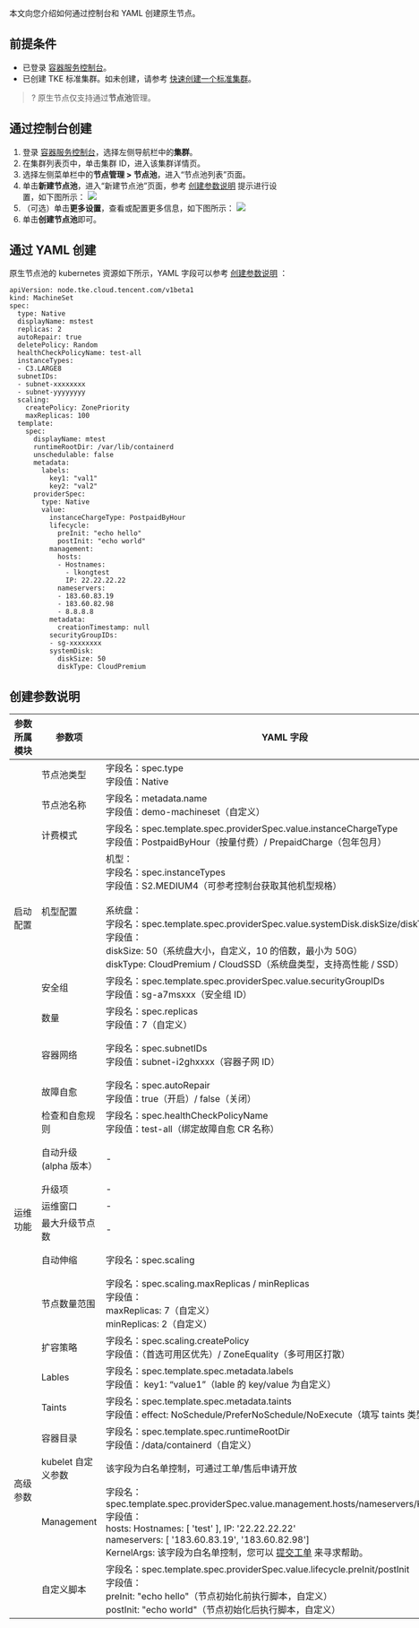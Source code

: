 本文向您介绍如何通过控制台和 YAML 创建原生节点。

## 前提条件
- 已登录 [容器服务控制台](https://console.cloud.tencent.com/tke2)。
- 已创建 TKE 标准集群。如未创建，请参考 [快速创建一个标准集群](https://cloud.tencent.com/document/product/457/54231)。

>? 原生节点仅支持通过**节点池**管理。

## 通过控制台创建
1. 登录 [容器服务控制台](https://console.cloud.tencent.com/tke2)，选择左侧导航栏中的**集群**。
2. 在集群列表页中，单击集群 ID，进入该集群详情页。
3. 选择左侧菜单栏中的**节点管理 > 节点池**，进入“节点池列表”页面。
4. 单击**新建节点池**，进入“新建节点池”页面，参考 [创建参数说明](#description) 提示进行设置，如下图所示：
![](https://qcloudimg.tencent-cloud.cn/raw/448c30986d30e53aa52dee777ee66923.png)
5. （可选）单击**更多设置**，查看或配置更多信息，如下图所示：
![](https://qcloudimg.tencent-cloud.cn/raw/6deace7936834053b22a716d5fce9fbe.png)
6. 单击**创建节点池**即可。

## 通过 YAML 创建
原生节点池的 kubernetes 资源如下所示，YAML 字段可以参考 [创建参数说明](#description) ：

```
apiVersion: node.tke.cloud.tencent.com/v1beta1
kind: MachineSet
spec:
  type: Native
  displayName: mstest
  replicas: 2
  autoRepair: true
  deletePolicy: Random
  healthCheckPolicyName: test-all
  instanceTypes:
  - C3.LARGE8
  subnetIDs:
  - subnet-xxxxxxxx
  - subnet-yyyyyyyy
  scaling:
    createPolicy: ZonePriority
    maxReplicas: 100
  template:
    spec:
      displayName: mtest
      runtimeRootDir: /var/lib/containerd
      unschedulable: false
      metadata:
        labels:
          key1: "val1"
          key2: "val2"
      providerSpec:
        type: Native
        value:
          instanceChargeType: PostpaidByHour
          lifecycle:
            preInit: "echo hello"
            postInit: "echo world"
          management:
            hosts:
            - Hostnames:
              - lkongtest
              IP: 22.22.22.22
            nameservers:
            - 183.60.83.19
            - 183.60.82.98
            - 8.8.8.8
          metadata:
            creationTimestamp: null
          securityGroupIDs:
          - sg-xxxxxxxx
          systemDisk:
            diskSize: 50
            diskType: CloudPremium
```



[](id:description)
## 创建参数说明

<table style="undefined;table-layout: fixed; width: 1900px">
<colgroup>
<col style="width: 110px">
<col style="width: 110px">
<col style="width: 400px">
<col style="width: 4007px">
</colgroup>
<thead>
  <tr>
    <th>参数所属模块</th>
    <th>参数项</th>
    <th>YAML 字段</th>
    <th>说明</th>
  </tr>
</thead>
<tbody>
  <tr>
    <td rowspan="7">启动配置</td>
    <td>节点池类型</td>
    <td>字段名：spec.type<br>字段值：Native</td>
    <td>Native 代表原生节点池。</td>
  </tr>
  <tr>
    <td>节点池名称</td>
    <td>字段名：metadata.name<br>字段值：demo-machineset（自定义）</td>
    <td>自定义，可根据业务需求等信息进行命名，方便后续资源管理。</td>
  </tr>
  <tr>
    <td>计费模式</td>
    <td>字段名：spec.template.spec.providerSpec.value.instanceChargeType<br>字段值：PostpaidByHour（按量付费）/ PrepaidCharge（包年包月）</td>
    <td>提供按量计费、包年包月两种计费模式，请根据实际需求进行选择。</td>
  </tr>
  <tr>
    <td>机型配置</td>
    <td>机型：<br>字段名：spec.instanceTypes<br>字段值：S2.MEDIUM4（可参考控制台获取其他机型规格）<br><br>系统盘：<br>字段名：spec.template.spec.providerSpec.value.systemDisk.diskSize/diskType<br>字段值：<br>diskSize: 50（系统盘大小，自定义，10 的倍数，最小为 50G）<br>diskType: CloudPremium / CloudSSD（系统盘类型，支持高性能 / SSD）</td>
    <td>在“机型配置”窗口中参考以下信息按需选择：<br>可用区：该选项用于过滤所选可用区下可用的实例类型。详情见 <a href="https://cloud.tencent.com/document/product/457/78197">原生节点地域与可用区</a>。<br>机型：支持通过 CPU 核数、内存大小及实例类型进行筛选。<br>系统盘：存储控制、调度节点运行的系统集合，建大小设置 &gt; 100GB。</td>
  </tr>
  <tr>
    <td>安全组</td>
    <td>字段名：spec.template.spec.providerSpec.value.securityGroupIDs<br>字段值：sg-a7msxxx（安全组 ID）</td>
    <td>默认为创建集群时所设置的安全组，可根据实际需要进行更换或添加。</td>
  </tr>
  <tr>
    <td>数量</td>
    <td>字段名：spec.replicas<br>字段值：7（自定义）</td>
    <td>对应节点池内维护的期望节点数量，请根据实际需求进行设置。<br>例如，此处数量填写为5，则节点池将创建5台节点维护。</td>
  </tr>
  <tr>
    <td>容器网络</td>
    <td>字段名：spec.subnetIDs<br>字段值：subnet-i2ghxxxx（容器子网 ID）</td>
    <td>请根据实际需求选择合适的可用子网。<br>1. 当您手动调节节点数量时，系统将按照子网列表顺序来尝试创建节点，如果顺序靠前的子网可以创建成功，则总在该子网创建。<br>2. 若节点池开启了自动伸缩，将根据您配置的扩容策略选择合适的子网进行创建节点。</td>
  </tr>
  <tr>
    <td rowspan="9">运维功能</td>
    <td>故障自愈</td>
    <td>字段名：spec.autoRepair<br>字段值：true（开启）/ false（关闭）</td>
    <td>可选项，推荐开启。<br>该功能可实时检测原生节点上的各种异常情况并提供一定的自愈手段，包含：OS、Runtime、kubelet 异常等。</td>
  </tr>
  <tr>
    <td>检查和自愈规则</td>
    <td>字段名：spec.healthCheckPolicyName<br>字段值：test-all（绑定故障自愈 CR 名称）</td>
    <td>您可为当前节点池选择不同的故障自愈规则，每个节点池支持绑定一个规则。</td>
  </tr>
  <tr>
    <td>自动升级 (alpha 版本）</td>
    <td>-</td>
    <td>可选项，该功能目前内测中。<br>平台支持在运维窗口内提供自动升级功能来简化繁琐的版本运维操作，升级项包含：Kuberbetes、运行时、操作系统内核版本上的迭代和维护，并结合腾讯安全情报及时更新安全漏洞。</td>
  </tr>
  <tr>
    <td>升级项</td>
    <td>-</td>
    <td>系统将根据您选择的升级项进行版本维护，不同升级项对应单独的升级包，版本升级前将至少提前一周在控制台和文档提供版本更新说明。</td>
  </tr>
  <tr>
    <td>运维窗口</td>
    <td>-</td>
    <td>系统将在您设置的运维窗口内进行自动升级。</td>
  </tr>
  <tr>
    <td>最大升级节点数</td>
    <td>-</td>
    <td>在运维时间窗口内，第一批升级的节点数为1，后续可升级节点数以2的幂数进行增长，可同时升级的节点数目不会超过您设置的最大升级节点数。</td>
  </tr>
  <tr>
    <td>自动伸缩</td>
    <td>字段名：spec.scaling</td>
    <td>开启后 CA 组件对该类节点池进行自动伸缩。<br>备注：原生节点的自动伸缩功能由容器平台自研实现，普通节点的自动伸缩功能依赖云产品 <a href="https://cloud.tencent.com/document/product/377">弹性伸缩</a>。</td>
  </tr>
  <tr>
    <td>节点数量范围</td>
    <td>字段名：spec.scaling.maxReplicas / minReplicas<br>字段值：<br>maxReplicas: 7（自定义）<br>minReplicas: 2（自定义）</td>
    <td>节点池内的节点数量受限于该范围内的最小值/最大值，若节点池开启了自动伸缩，原生节点数量将在设定的范围内自动调节。</td>
  </tr>
  <tr>
    <td>扩容策略</td>
    <td>字段名：spec.scaling.createPolicy<br>字段值：（首选可用区优先）/ ZoneEquality（多可用区打散）</td>
    <td>1. 首选可用区优先：弹性伸缩会在您首选的可用区优先执行扩缩容。若首选可用区无法扩缩容，才会在其他可用区进行扩缩容。<br>2. 多可用区打散：在伸缩组指定的多可用区（即指定多个子网）之间尽最大努力均匀分配节点实例。只有配置了多个子网时该策略才能生效。</td>
  </tr>
  <tr>
    <td rowspan="6">高级参数</td>
    <td>Lables</td>
    <td>字段名：spec.template.spec.metadata.labels<br>字段值： key1: “value1”（lable 的 key/value 为自定义）</td>
    <td>节点属性，方便对节点进行筛选和管理，该节点池下所创建的节点均将自动增加设置的 Label。</td>
  </tr>
  <tr>
    <td>Taints</td>
    <td>字段名：spec.template.spec.metadata.taints<br>字段值：effect: NoSchedule/PreferNoSchedule/NoExecute（填写 taints 类型）</td>
    <td>节点属性，通常与 Tolerations 配合使用，确保不符合条件的 Pod 不能调度到该节点上，该节点池下所创建的节点均将自动增加设置的 Taints。</td>
  </tr>
  <tr>
    <td>容器目录</td>
    <td>字段名：spec.template.spec.runtimeRootDir<br>字段值：/data/containerd（自定义）</td>
    <td>勾选即可设置容器和镜像存储目录，例如 /var/lib/</td>
  </tr>
  <tr>
    <td>kubelet 自定义参数</td>
    <td>该字段为白名单控制，可通过工单/售后申请开放</td>
    <td>白名单控制，支持配置 kubelet 常见参数。</td>
  </tr>
  <tr>
    <td>Management</td>
    <td>字段名：spec.template.spec.providerSpec.value.management.hosts/nameservers/KernelArgs<br>字段值：<br>hosts: Hostnames: [ 'test' ], IP: '22.22.22.22'<br>nameservers: [ '183.60.83.19', '183.60.82.98']<br>KernelArgs: 该字段为白名单控制，您可以 <a href="https://console.cloud.tencent.com/workorder/category">提交工单</a> 来寻求帮助。<br></td>
    <td>支持配置 Nameservers\Hosts\KernelArgs 类型参数。</td>
  </tr>
  <tr>
    <td>自定义脚本</td>
    <td>字段名：spec.template.spec.providerSpec.value.lifecycle.preInit/postInit<br>字段值：<br>preInit: "echo hello"（节点初始化前执行脚本，自定义）<br>postInit: "echo world"（节点初始化后执行脚本，自定义）</td>
    <td>指定自定义数据来配置节点，提供 节点初始化前 / 节点初始化后 两个设置阶段。需确保脚本的可重入及重试逻辑，脚本及其生成的日志文件可在节点的 /usr/local/qcloud/tke/userscript 路径查看。</td>
  </tr>
</tbody>
</table>
